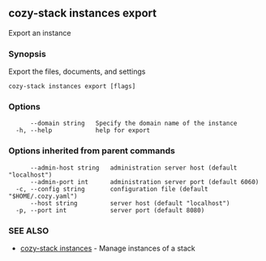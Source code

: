 ## cozy-stack instances export

Export an instance

### Synopsis

Export the files, documents, and settings

```
cozy-stack instances export [flags]
```

### Options

```
      --domain string   Specify the domain name of the instance
  -h, --help            help for export
```

### Options inherited from parent commands

```
      --admin-host string   administration server host (default "localhost")
      --admin-port int      administration server port (default 6060)
  -c, --config string       configuration file (default "$HOME/.cozy.yaml")
      --host string         server host (default "localhost")
  -p, --port int            server port (default 8080)
```

### SEE ALSO

* [cozy-stack instances](cozy-stack_instances.md)	 - Manage instances of a stack

